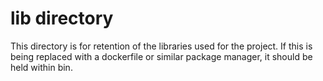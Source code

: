 # lib directory

This directory is for retention of the libraries used for the project. If this is being replaced with a dockerfile or similar package manager, it should be held within bin. 
